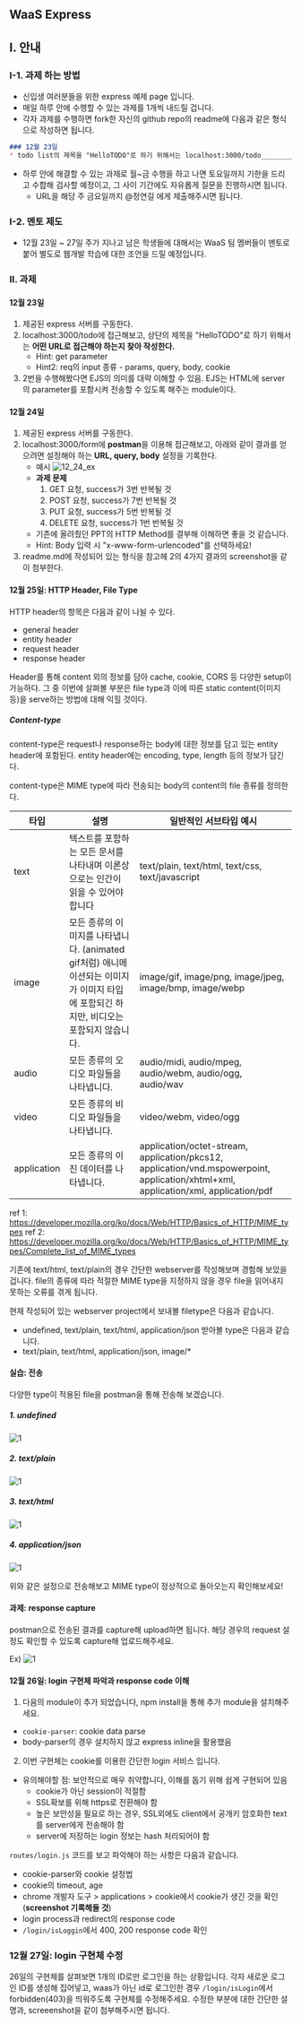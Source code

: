 ## WaaS Express

## I. 안내
### I-1. 과제 하는 방법
* 신입생 여러분들을 위한 express 예제 page 입니다.
* 매일 하루 안에 수행할 수 있는 과제를 1개씩 내드릴 겁니다.
* 각자 과제를 수행하면 fork한 자신의 github repo의 readme에 다음과 같은 형식으로 작성하면 됩니다.

``` markdown
### 12월 23일
* todo list의 제목을 "HelloTODO"로 하기 위해서는 localhost:3000/todo________ 로 접근해야 함
```

* 하루 안에 해결할 수 있는 과제로 월~금 수행을 하고 나면 토요일까지 기한을 드리고 수합해 검사할 예정이고, 그 사이 기간에도 자유롭게 질문을 진행하시면 됩니다.
    * URL을 해당 주 금요일까지 @정연길 에게 제출해주시면 됩니다.

### I-2. 멘토 제도
* 12월 23일 ~ 27일 주가 지나고 남은 학생들에 대해서는 WaaS 팀 멤버들이 멘토로 붙어 별도로 웹개발 학습에 대한 조언을 드릴 예정입니다. 

### II. 과제

#### 12월 23일
1. 제공된 express 서버를 구동한다.
2. localhost:3000/todo에 접근해보고, 상단의 제목을 "HelloTODO"로 하기 위해서는 **어떤 URL로 접근해야 하는지 찾아 작성한다.**
    * Hint: get parameter
    * Hint2: req의 input 종류 - params, query, body, cookie
3. 2번을 수행해봤다면 EJS의 의미를 대략 이해할 수 있음. EJS는 HTML에 server의 parameter를 포함시켜 전송할 수 있도록 해주는 module이다.

#### 12월 24일
1. 제공된 express 서버를 구동한다.
2. localhost:3000/form에 **postman**을 이용해 접근해보고, 아래와 같이 결과를 얻으려면 설정해야 하는 **URL, query, body** 설정을 기록한다.
    * 예시
    ![12_24_ex](./docsimg/12_24_example.png)
    * **과제 문제**
        1. GET 요청, success가 3번 반복될 것
        2. POST 요청, success가 7번 반복될 것
        3. PUT 요청, success가 5번 반복될 것
        4. DELETE 요청, success가 1번 반복될 것
    * 기존에 올려줬던 PPT의 HTTP Method를 결부해 이해하면 좋을 것 같습니다.
    * Hint: Body 입력 시 "x-www-form-urlencoded"를 선택하세요!
3. readme.md에 작성되어 있는 형식을 참고헤 2의 4가지 결과의 screenshot을 같이 첨부한다.

#### 12월 25일: HTTP Header, File Type
HTTP header의 항목은 다음과 같이 나뉠 수 있다.
* general header
* entity header
* request header
* response header

Header를 통해 content 외의 정보를 담아 cache, cookie, CORS 등 다양한 setup이 가능하다.
그 중 이번에 살펴볼 부분은 file type과 이에 따른 static content(이미지 등)을 serve하는 방법에 대해 익힐 것이다.

##### Content-type
content-type은 request나 response하는 body에 대한 정보를 담고 있는 entity header에 포함된다. entity header에는 encoding, type, length 등의 정보가 담긴다.

content-type은 MIME type에 따라 전송되는 body의 content의 file 종류를 정의한다. 

|타입 |설명 |일반적인 서브타입 예시 |
|-|-|-|
|text|텍스트를 포함하는 모든 문서를 나타내며 이론상으로는 인간이 읽을 수 있어야 합니다|text/plain, text/html, text/css, text/javascript|
|image|모든 종류의 이미지를 나타냅니다. (animated gif처럼) 애니메이션되는 이미지가 이미지 타입에 포함되긴 하지만, 비디오는 포함되지 않습니다.|image/gif, image/png, image/jpeg, image/bmp, image/webp|
|audio|모든 종류의 오디오 파일들을 나타냅니다.|audio/midi, audio/mpeg, audio/webm, audio/ogg, audio/wav|
|video|모든 종류의 비디오 파일들을 나타냅니다.|video/webm, video/ogg|
|application|모든 종류의 이진 데이터를 나타냅니다.|application/octet-stream, application/pkcs12, application/vnd.mspowerpoint, application/xhtml+xml, application/xml,  application/pdf|
ref 1: https://developer.mozilla.org/ko/docs/Web/HTTP/Basics_of_HTTP/MIME_types
ref 2: https://developer.mozilla.org/ko/docs/Web/HTTP/Basics_of_HTTP/MIME_types/Complete_list_of_MIME_types

기존에 text/html, text/plain의 경우 간단한 webserver를 작성해보며 경험해 보았을 겁니다. file의 종류에 따라 적절한 MIME type을 지정하지 않을 경우 file을 읽어내지 못하는 오류를 겪게 됩니다. 

현재 작성되어 있는 webserver project에서 보내볼 filetype은 다음과 같습니다.
* undefined, text/plain, text/html, application/json
받아볼 type은 다음과 같습니다.
* text/plain, text/html, application/json, image/*

#### 실습: 전송
다양한 type이 적용된 file을 postman을 통해 전송해 보겠습니다.
##### 1. undefined
![1](./docsimg/12_25_ex1.png)
##### 2. text/plain
![1](./docsimg/12_25_ex2.png)
##### 3. text/html
![1](./docsimg/12_25_ex3.png)
##### 4. application/json
![1](./docsimg/12_25_ex4.png)

위와 같은 설정으로 전송해보고 MIME type이 정상적으로 돌아오는지 확인해보세요!

#### 과제: response capture
postman으로 전송된 결과를 capture해 upload하면 됩니다.
해당 경우의 request 설정도 확인할 수 있도록 capture해 업로드해주세요.

Ex) 
![1](./docsimg/12_25_ex5.png)

#### 12월 26일: login 구현체 파악과 response code 이해
1. 다음의 module이 추가 되었습니다, npm install을 통해 추가 module을 설치해주세요.
* `cookie-parser`: cookie data parse
* body-parser의 경우 설치하지 않고 express inline을 활용했음

2. 이번 구현체는 cookie를 이용한 간단한 login 서비스 입니다.
* 유의해야할 점: 보안적으로 매우 취약합니다, 이해를 돕기 위해 쉽게 구현되어 있음
    * cookie가 아닌 session이 적절함
    * SSL확보를 위해 https로 전환해야 함
    * 높은 보안성을 필요로 하는 경우, SSL외에도 client에서 공개키 암호화한 text를 server에게 전송해야 함
    * server에 저장하는 login 정보는 hash 처리되어야 함

`routes/login.js` 코드를 보고 파악해야 하는 사항은 다음과 같습니다.
* cookie-parser와 cookie 설정법
* cookie의 timeout, age
* chrome 개발자 도구 > applications > cookie에서 cookie가 생긴 것을 확인 (**screenshot 기록해둘 것**)
* login process과 redirect의 response code
* `/login/isLoggin`에서 400, 200 response code 확인

### 12월 27일: login 구현체 수정
26일의 구현체를 살펴보면 1개의 ID로만 로그인을 하는 상황입니다.
각자 새로운 로그인 ID를 생성해 집어넣고, waas가 아닌 id로 로그인한 경우 `/login/isLogin`에서 forbidden(403)을 띄워주도록 구현체를 수정해주세요.
수정한 부분에 대한 간단한 설명과, screeenshot을 같이 첨부해주시면 됩니다.
